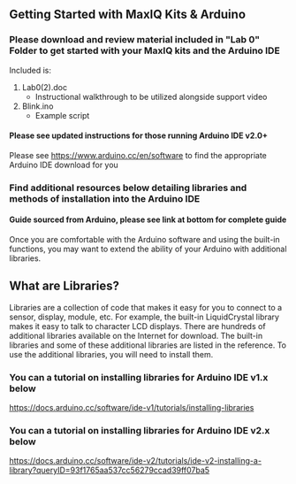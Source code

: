 ## Getting Started with MaxIQ Kits & Arduino

### Please download and review material included in "Lab 0" Folder to get started with your MaxIQ kits and the Arduino IDE
Included is:
1. Lab0(2).doc
   - Instructional walkthrough to be utilized alongside support video
2. Blink.ino
   - Example script
   
#### Please see updated instructions for those running Arduino IDE v2.0+ 

Please see https://www.arduino.cc/en/software to find the appropriate Arduino IDE download for you

### Find additional resources below detailing libraries and methods of installation into the Arduino IDE
#### Guide sourced from Arduino, please see link at bottom for complete guide

Once you are comfortable with the Arduino software and using the built-in functions, you may want to extend the ability of your Arduino with additional libraries.

## What are Libraries?
Libraries are a collection of code that makes it easy for you to connect to a sensor, display, module, etc. For example, the built-in LiquidCrystal library makes it easy to talk to character LCD displays. There are hundreds of additional libraries available on the Internet for download. The built-in libraries and some of these additional libraries are listed in the reference. To use the additional libraries, you will need to install them.


### You can a tutorial on installing libraries for Arduino IDE v1.x below
https://docs.arduino.cc/software/ide-v1/tutorials/installing-libraries

### You can a tutorial on installing libraries for Arduino IDE v2.x below
https://docs.arduino.cc/software/ide-v2/tutorials/ide-v2-installing-a-library?queryID=93f1765aa537cc56279ccad39ff07ba5
